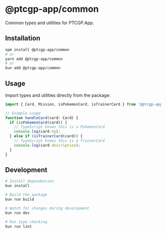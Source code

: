 # @ptcgp-app/common

Common types and utilities for PTCGP.App.

## Installation

```bash
npm install @ptcgp-app/common
# or
yarn add @ptcgp-app/common
# or
bun add @ptcgp-app/common
```

## Usage

Import types and utilities directly from the package:

```typescript
import { Card, Mission, isPokemonCard, isTrainerCard } from '@ptcgp-app/common';

// Example usage
function handleCard(card: Card) {
  if (isPokemonCard(card)) {
    // TypeScript knows this is a PokemonCard
    console.log(card.hp);
  } else if (isTrainerCard(card)) {
    // TypeScript knows this is a TrainerCard
    console.log(card.description);
  }
}
```

## Development

```bash
# Install dependencies
bun install

# Build the package
bun run build

# Watch for changes during development
bun run dev

# Run type checking
bun run lint
```